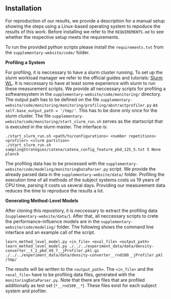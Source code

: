 ## Installation

For reproduction of our results, we provide a description for a manual setup showing the steps using a Linux-based operating system to repoduce the results of this work. Before installing we refer to the `REQUIREMENTS.md` to see whether the respective setup meets the requirements.

To run the provided python scripts please install the `requirements.txt` from the `supplementary-website/code/` folder.

**Profiling a System**

For profiling, it is neccessary to have a slurm cluster running. To set up the slurm workload manager we refer to the official guides and tutorials: [Slurm WL](https://slurm.schedmd.com/overview.html). It is neccessary to have at least some experience with slurm to run these measurement scripts.
We provide all neccessary scripts for profiling a softwaresystem in the ```supplementary-website/code/monitoring/``` directory. The output path has to be defined on the file `supplementary-website/code/monitoring/monitoring/profiling/abstractprofiler.py` as `self.base_output_path = '/tmp/'`. This has to be done only once for the slurm cluster. The file ```supplementary-website/code/monitoring/start_slurm_run.sh``` serves as the startscript that is executed in the slurm master. The interface is:
```
./start_slurm_run.sh <path/to/configurations> <number repetitions> <profiler> <slurm partition>
./start_slurm_run.sh samplingStrategies/catena/catena_config_feature_pbd_125_5.txt 5 None planck
```
The profiling data has to be processed with the `supplementary-website/code/modeling/monitoringDataParser.py` script. We provide the already parsed data in the ```supplementary-website/data/``` folder. Profiling the execution time of all methods of the subject systems costs us 19 years of CPU time, parsing it costs us several days. Providing our measurement data reduces the time to reproduce the results a lot.


**Generating Method-Level Models**

After cloning this repository, it is neccessary to extract the profiling data (```supplementary-website/data/```). After that, all neccessary scripts to crete the performance-influence models are in the ```supplementary-website/code/modeling/``` folder. The following shows the command line interface and an example call of the script.
```
learn_method_level_model.py <in_file> <eval_file> <output_path>
learn_method_level_model.py ./../../experiment_data/data/density-converter__t_2_pbd_49_7__jProfiler.pkl.gz ./../../experiment_data/data/density-converter__rnd100__jProfiler.pkl /tmp/
```
The results will be written to the `<output_path>`. The `<in_file>` and the `<eval_file>` have to be profiling data files, generated with the `monitoringDataParser.py`. Note that there are files that are profiled additionally as test set (`*__rnd100__*`). These files exist for each subject system and profiler.
